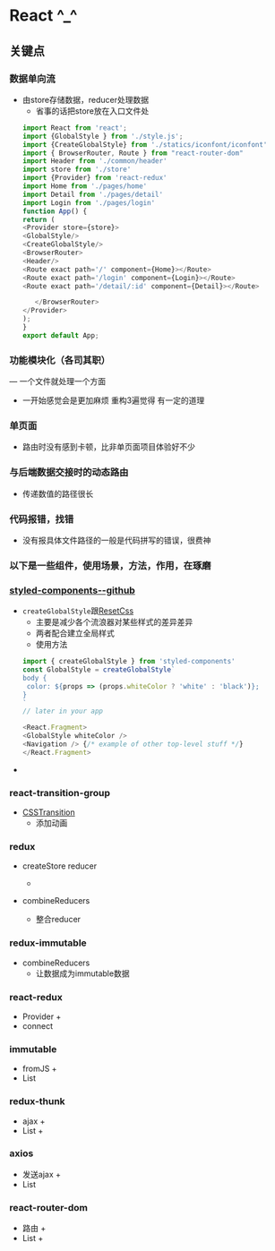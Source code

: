 # React ^_^

## 关键点  

### 数据单向流  
- 由store存储数据，reducer处理数据 
   + 省事的话把store放在入口文件处  
   ```javascript  
   import React from 'react';
   import {GlobalStyle } from './style.js';
   import {CreateGlobalStyle} from './statics/iconfont/iconfont'
   import { BrowserRouter, Route } from "react-router-dom"
   import Header from './common/header'
   import store from './store'
   import {Provider} from 'react-redux'
   import Home from './pages/home'
   import Detail from './pages/detail'
   import Login from './pages/login'
   function App() {
   return (
   <Provider store={store}>
   <GlobalStyle/>
   <CreateGlobalStyle/>  
   <BrowserRouter>
   <Header/>
   <Route exact path='/' component={Home}></Route>
   <Route exact path='/login' component={Login}></Route>
   <Route exact path='/detail/:id' component={Detail}></Route>

      </BrowserRouter>
   </Provider>
  );
   }
   export default App;  
   ```  
   
   
### 功能模块化（各司其职）  
— 一个文件就处理一个方面  
   + 一开始感觉会是更加麻烦 重构3遍觉得 有一定的道理  
   
### 单页面  
- 路由时没有感到卡顿，比非单页面项目体验好不少  

### 与后端数据交接时的动态路由  
- 传递数值的路径很长   

### 代码报错，找错  
- 没有报具体文件路径的一般是代码拼写的错误，很费神  

### 以下是一些组件，使用场景，方法，作用，在琢磨

### [styled-components--github](https://github.com/styled-components/styled-components)

- `createGlobalStyle`跟[ResetCss](https://meyerweb.com/eric/tools/css/reset/)
   + 主要是减少各个流浪器对某些样式的差异差异
   + 两者配合建立全局样式
   + 使用方法  
   ```javascript  
   import { createGlobalStyle } from 'styled-components'
   const GlobalStyle = createGlobalStyle`
   body {
    color: ${props => (props.whiteColor ? 'white' : 'black')};
   }
  `
  // later in your app
  
  <React.Fragment>
  <GlobalStyle whiteColor />
  <Navigation /> {/* example of other top-level stuff */}
  </React.Fragment>  
  ```  
-  

### react-transition-group
- [CSSTransition](https://reactcommunity.org/react-transition-group/css-transition)
   + 添加动画

### redux
- createStore
  reducer
  
   + 
- combineReducers
   + 整合reducer

### redux-immutable
- combineReducers
   + 让数据成为immutable数据

### react-redux
- Provider
   + 
- connect

### immutable
- fromJS
   + 
- List

### redux-thunk
- ajax
   + 
- List
   + 

### axios
- 发送ajax
   + 
- List

### react-router-dom
- 路由
   + 
- List
   + 

